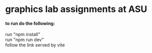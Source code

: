 # graphics lab assignments at ASU   
#### to run do the following:  
run "npm install"  
run "npm run dev"  
follow the link served by vite  
